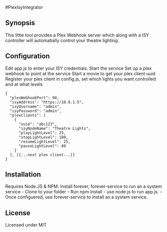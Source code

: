 ﻿#PlexIsyIntegrator

## Synopsis

This little tool provides a Plex Webhook server which along with a ISY controller will automatially control your theatre lighting.

## Configuration

Edit app.js to enter your ISY credentials. 
Start the service
Set up a plex webhook to point at the service
Start a movie to get your plex client uuid
Register your plex client in config.js, set which lights you want controlled and at what levels

	{
	  "plexWebhookPort": 90,
	  "isyAddress": "https://10.0.1.5",
	  "isyUsername": "admin",
	  "isyPassword": "admin",
	  "plexClients": [
		{
		  "uuid": "abc123",
		  "isyNodeName": "Theatre Lights",
		  "playLightLevel": 25,
		  "stopLightLevel": 180,
		  "resumeLightLevel": 25,
		  "pauseLightLevel": 80
		}
	  ], [{...next plex client...}]
	}

## Installation

Requires Node.JS & NPM. Install forever, forever-service to run an a system service
	- Clone to your folder
	- Run npm install
	- use node.js to run app.js.
	- Once configuered, use forever-service to install as a system service.

## License

Licensed under MIT